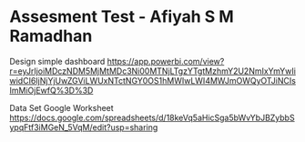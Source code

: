 # Assesment Test - Afiyah S M Ramadhan
Design simple dashboard
https://app.powerbi.com/view?r=eyJrIjoiMDczNDM5MjMtMDc3Ni00MTNjLTgzYTgtMzhmY2U2NmIxYmYwIiwidCI6IjNjYjUwZGViLWUxNTctNGY0OS1hMWIwLWI4MWJmOWQyOTJiNCIsImMiOjEwfQ%3D%3D

Data Set Google Worksheet
https://docs.google.com/spreadsheets/d/18keVq5aHicSga5bWvYbJBZybbSypqFtf3iMGeN_5VqM/edit?usp=sharing
